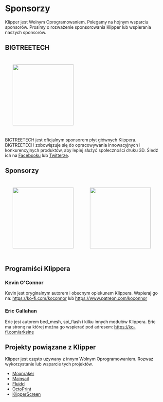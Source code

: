 # Sponsorzy

Klipper jest Wolnym Oprogramowaniem. Polegamy na hojnym wsparciu sponsorów. Prosimy o rozważenie sponsorowania Klipper lub wspierania naszych sponsorów.

## BIGTREETECH

[<img src="./img/sponsors/BTT_BTT.png" width="200" style="margin:25px"/>](https://bigtree-tech.com/collections/all-products)

BIGTREETECH jest oficjalnym sponsorem płyt głównych Klippera. BIGTREETECH zobowiązuje się do opracowywania innowacyjnych i konkurencyjnych produktów, aby lepiej służyć społeczności druku 3D. Śledź ich na [Facebooku](https://www.facebook.com/BIGTREETECH) lub [Twitterze](https://twitter.com/BigTreeTech).

## Sponsorzy

[<img src="./img/sponsors/obico-light-horizontal.png" width="200" style="margin:25px" />](https://obico.io/klipper.html?source=klipper_sponsor) [<img src="./img/sponsors/peopoly-logo.png" width="200" style="margin:25px" />](https://peopoly.net)

## Programiści Klippera

### Kevin O'Connor

Kevin jest oryginalnym autorem i obecnym opiekunem Klippera. Wspieraj go na: <https://ko-fi.com/koconnor> lub <https://www.patreon.com/koconnor>

### Eric Callahan

Eric jest autorem bed_mesh, spi_flash i kilku innych modułów Klippera. Eric ma stronę na której można go wspierać pod adresem: <https://ko-fi.com/arksine>

## Projekty powiązane z Klipper

Klipper jest często używany z innym Wolnym Oprogramowaniem. Rozważ wykorzystanie lub wsparcie tych projektów.

* [Moonraker](https://github.com/Arksine/moonraker)
* [Mainsail](https://github.com/mainsail-crew/mainsail)
* [Fluidd](https://github.com/fluidd-core/fluidd)
* [OctoPrint](https://octoprint.org/)
* [KlipperScreen](https://github.com/jordanruthe/KlipperScreen)

